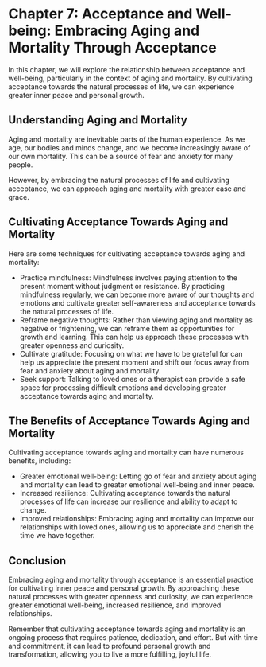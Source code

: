 Chapter 7: Acceptance and Well-being: Embracing Aging and Mortality Through Acceptance
======================================================================================

In this chapter, we will explore the relationship between acceptance and well-being, particularly in the context of aging and mortality. By cultivating acceptance towards the natural processes of life, we can experience greater inner peace and personal growth.

Understanding Aging and Mortality
---------------------------------

Aging and mortality are inevitable parts of the human experience. As we age, our bodies and minds change, and we become increasingly aware of our own mortality. This can be a source of fear and anxiety for many people.

However, by embracing the natural processes of life and cultivating acceptance, we can approach aging and mortality with greater ease and grace.

Cultivating Acceptance Towards Aging and Mortality
--------------------------------------------------

Here are some techniques for cultivating acceptance towards aging and mortality:

* Practice mindfulness: Mindfulness involves paying attention to the present moment without judgment or resistance. By practicing mindfulness regularly, we can become more aware of our thoughts and emotions and cultivate greater self-awareness and acceptance towards the natural processes of life.
* Reframe negative thoughts: Rather than viewing aging and mortality as negative or frightening, we can reframe them as opportunities for growth and learning. This can help us approach these processes with greater openness and curiosity.
* Cultivate gratitude: Focusing on what we have to be grateful for can help us appreciate the present moment and shift our focus away from fear and anxiety about aging and mortality.
* Seek support: Talking to loved ones or a therapist can provide a safe space for processing difficult emotions and developing greater acceptance towards aging and mortality.

The Benefits of Acceptance Towards Aging and Mortality
------------------------------------------------------

Cultivating acceptance towards aging and mortality can have numerous benefits, including:

* Greater emotional well-being: Letting go of fear and anxiety about aging and mortality can lead to greater emotional well-being and inner peace.
* Increased resilience: Cultivating acceptance towards the natural processes of life can increase our resilience and ability to adapt to change.
* Improved relationships: Embracing aging and mortality can improve our relationships with loved ones, allowing us to appreciate and cherish the time we have together.

Conclusion
----------

Embracing aging and mortality through acceptance is an essential practice for cultivating inner peace and personal growth. By approaching these natural processes with greater openness and curiosity, we can experience greater emotional well-being, increased resilience, and improved relationships.

Remember that cultivating acceptance towards aging and mortality is an ongoing process that requires patience, dedication, and effort. But with time and commitment, it can lead to profound personal growth and transformation, allowing you to live a more fulfilling, joyful life.
